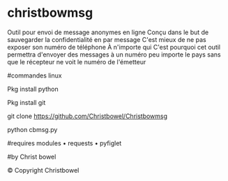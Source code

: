 # christbowmsg

Outil pour envoi de message anonymes en ligne 
Conçu dans le but de sauvegarder la confidentialité en par message 
C'est mieux de ne pas exposer son numéro de téléphone 
À n'importe qui 
C'est pourquoi cet outil permettra d'envoyer des messages à un numéro peu importe le pays sans que le récepteur ne voit le numéro de l'émetteur 

#commandes linux 

Pkg install python

Pkg install git 

git clone https://github.com/Christbowel/Christbowmsg

python cbmsg.py

#requires modules
• requests
• pyfiglet


#by Christ bowel

© Copyright  Christbowel


